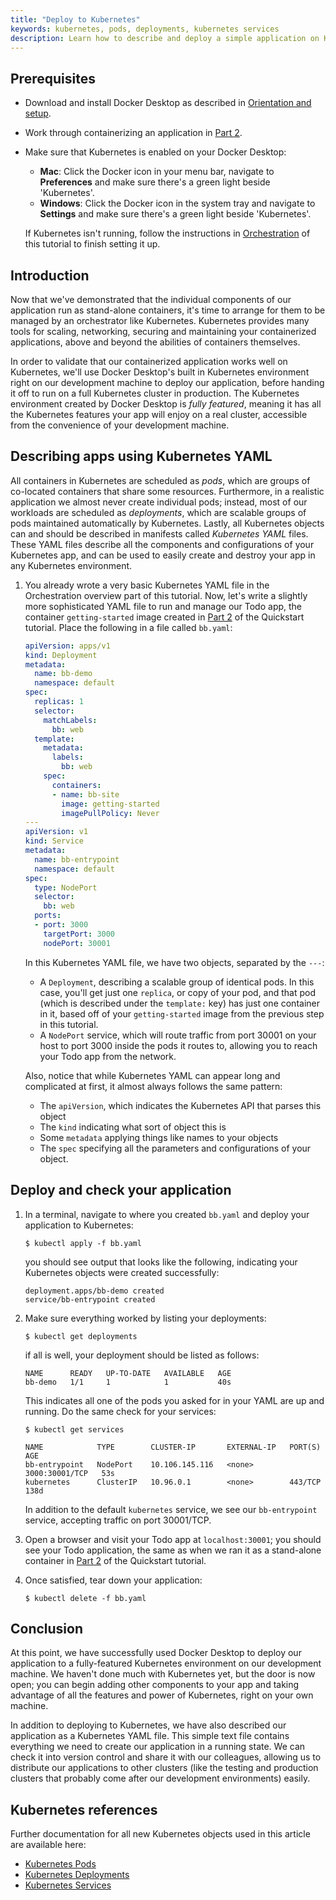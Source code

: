 ```yaml
---
title: "Deploy to Kubernetes"
keywords: kubernetes, pods, deployments, kubernetes services
description: Learn how to describe and deploy a simple application on Kubernetes.
---
```


## Prerequisites

- Download and install Docker Desktop as described in [Orientation and setup](index.md).
- Work through containerizing an application in [Part 2](02_our_app.md).
- Make sure that Kubernetes is enabled on your Docker Desktop:
  - **Mac**: Click the Docker icon in your menu bar, navigate to **Preferences** and make sure there's a green light beside 'Kubernetes'.
  - **Windows**: Click the Docker icon in the system tray and navigate to **Settings** and make sure there's a green light beside 'Kubernetes'.

  If Kubernetes isn't running, follow the instructions in [Orchestration](orchestration.md) of this tutorial to finish setting it up.

## Introduction

Now that we've demonstrated that the individual components of our application run as stand-alone containers, it's time to arrange for them to be managed by an orchestrator like Kubernetes. Kubernetes provides many tools for scaling, networking, securing and maintaining your containerized applications, above and beyond the abilities of containers themselves.

In order to validate that our containerized application works well on Kubernetes, we'll use Docker Desktop's built in Kubernetes environment right on our development machine to deploy our application, before handing it off to run on a full Kubernetes cluster in production. The Kubernetes environment created by Docker Desktop is _fully featured_, meaning it has all the Kubernetes features your app will enjoy on a real cluster, accessible from the convenience of your development machine.

## Describing apps using Kubernetes YAML

All containers in Kubernetes are scheduled as _pods_, which are groups of co-located containers that share some resources. Furthermore, in a realistic application we almost never create individual pods; instead, most of our workloads are scheduled as _deployments_, which are scalable groups of pods maintained automatically by Kubernetes. Lastly, all Kubernetes objects can and should be described in manifests called _Kubernetes YAML_ files. These YAML files describe all the components and configurations of your Kubernetes app, and can be used to easily create and destroy your app in any Kubernetes environment.

1.  You already wrote a very basic Kubernetes YAML file in the Orchestration overview part of this tutorial. Now, let's write a slightly more sophisticated YAML file to run and manage our Todo app, the container `getting-started` image created in [Part 2](02_our_app.md) of the Quickstart tutorial. Place the following in a file called `bb.yaml`:

    ```yaml
    apiVersion: apps/v1
    kind: Deployment
    metadata:
      name: bb-demo
      namespace: default
    spec:
      replicas: 1
      selector:
        matchLabels:
          bb: web
      template:
        metadata:
          labels:
            bb: web
        spec:
          containers:
          - name: bb-site
            image: getting-started
            imagePullPolicy: Never
    ---
    apiVersion: v1
    kind: Service
    metadata:
      name: bb-entrypoint
      namespace: default
    spec:
      type: NodePort
      selector:
        bb: web
      ports:
      - port: 3000
        targetPort: 3000
        nodePort: 30001
    ```

    In this Kubernetes YAML file, we have two objects, separated by the `---`:
    - A `Deployment`, describing a scalable group of identical pods. In this case, you'll get just one `replica`, or copy of your pod, and that pod (which is described under the `template:` key) has just one container in it, based off of your `getting-started` image from the previous step in this tutorial.
    - A `NodePort` service, which will route traffic from port 30001 on your host to port 3000 inside the pods it routes to, allowing you to reach your Todo app from the network.

    Also, notice that while Kubernetes YAML can appear long and complicated at first, it almost always follows the same pattern:
    - The `apiVersion`, which indicates the Kubernetes API that parses this object
    - The `kind` indicating what sort of object this is
    - Some `metadata` applying things like names to your objects
    - The `spec` specifying all the parameters and configurations of your object.

## Deploy and check your application

1.  In a terminal, navigate to where you created `bb.yaml` and deploy your application to Kubernetes:

    ```console
    $ kubectl apply -f bb.yaml
    ```

    you should see output that looks like the following, indicating your Kubernetes objects were created successfully:

    ```shell
    deployment.apps/bb-demo created
    service/bb-entrypoint created
    ```

2.  Make sure everything worked by listing your deployments:

    ```console
    $ kubectl get deployments
    ```

    if all is well, your deployment should be listed as follows:

    ```shell
    NAME      READY   UP-TO-DATE   AVAILABLE   AGE
    bb-demo   1/1     1            1           40s
    ```

    This indicates all one of the pods you asked for in your YAML are up and running. Do the same check for your services:

    ```console
    $ kubectl get services

    NAME            TYPE        CLUSTER-IP       EXTERNAL-IP   PORT(S)          AGE
    bb-entrypoint   NodePort    10.106.145.116   <none>        3000:30001/TCP   53s
    kubernetes      ClusterIP   10.96.0.1        <none>        443/TCP          138d
    ```

    In addition to the default `kubernetes` service, we see our `bb-entrypoint` service, accepting traffic on port 30001/TCP.

3.  Open a browser and visit your Todo app at `localhost:30001`; you should see your Todo application, the same as when we ran it as a stand-alone container in [Part 2](02_our_app.md) of the Quickstart tutorial.

4.  Once satisfied, tear down your application:

    ```console
    $ kubectl delete -f bb.yaml
    ```

## Conclusion

At this point, we have successfully used Docker Desktop to deploy our application to a fully-featured Kubernetes environment on our development machine. We haven't done much with Kubernetes yet, but the door is now open; you can begin adding other components to your app and taking advantage of all the features and power of Kubernetes, right on your own machine.

In addition to deploying to Kubernetes, we have also described our application as a Kubernetes YAML file. This simple text file contains everything we need to create our application in a running state. We can check it into version control and share it with our colleagues, allowing us to distribute our applications to other clusters (like the testing and production clusters that probably come after our development environments) easily.

## Kubernetes references

Further documentation for all new Kubernetes objects used in this article are available here:

 - [Kubernetes Pods](https://kubernetes.io/docs/concepts/workloads/pods/pod/)
 - [Kubernetes Deployments](https://kubernetes.io/docs/concepts/workloads/controllers/deployment/)
 - [Kubernetes Services](https://kubernetes.io/docs/concepts/services-networking/service/)

